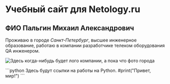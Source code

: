 # Учебный сайт для Netology.ru

## ФИО Пальгин Михаил Александрович


Проживаю в городе *Санкт-Петербург*, высшее инженерное образование, работаю в компании разработчике телеком оборудования QA инженером.

![Здесь когда-нибудь будет лого компании, а пока что фото города](https://cdnstatic.rg.ru/uploads/images/2023/05/30/cpy1psozyk0ybon_a06.jpg)



\```python
Здесь будут ссылки на работы на Python.
#print("Привет, мир!")
\```